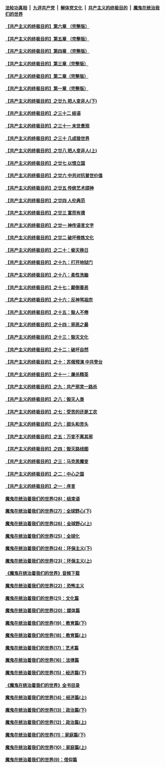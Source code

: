 ####  [法轮功真相](../../../../basic/blob/master/README.md?t=04292131) &nbsp;|&nbsp; [九评共产党](../../../../9ping.md/blob/master/README.md?t=04292131) &nbsp;|&nbsp; [解体党文化](../../../../jtdwh.md/blob/master/README.md?t=04292131)  &nbsp;|&nbsp; [共产主义的终极目的](../../../../gczydzjmd.md/blob/master/README.md?t=04292131) &nbsp;|&nbsp; [魔鬼在统治我们的世界](../../../../mgztzwmdsj.md/blob/master/README.md?t=04292131) 

#### [【共产主义的终极目的】第六章 （完整版）](../pages/nsc422/n11428913.md?t=04292131) 

#### [【共产主义的终极目的】第五章 （完整版）](../pages/nsc422/n11428912.md?t=04292131) 

#### [【共产主义的终极目的】第四章 （完整版）](../pages/nsc422/n11428907.md?t=04292131) 

#### [【共产主义的终极目的】第三章（完整版）](../pages/nsc422/n11428848.md?t=04292131) 

#### [【共产主义的终极目的】第二章（完整版）](../pages/nsc422/n11428831.md?t=04292131) 

#### [【共产主义的终极目的】第一章（完整版）](../pages/nsc422/n11417651.md?t=04292131) 

#### [【共产主义的终极目的】之廿九 把人变非人(下)](../pages/nsc422/n11344140.md?t=04292131) 

#### [【共产主义的终极目的】之三十二 结语](../pages/nsc422/n11360535.md?t=04292131) 

#### [【共产主义的终极目的】之三十一 末世景观](../pages/nsc422/n11351129.md?t=04292131) 

#### [【共产主义的终极目的】之三十 几成狼世界](../pages/nsc422/n11348280.md?t=04292131) 

#### [【共产主义的终极目的】之廿八 把人变非人(上)](../pages/nsc422/n11340492.md?t=04292131) 

#### [【共产主义的终极目的】之廿七 以恨立国](../pages/nsc422/n11336944.md?t=04292131) 

#### [【共产主义的终极目的】之廿六 中共对抗普世价值](../pages/nsc422/n11324785.md?t=04292131) 

#### [【共产主义的终极目的】之廿五 传统艺术颂神](../pages/nsc422/n11296396.md?t=04292131) 

#### [【共产主义的终极目的】之廿四 人伦典范](../pages/nsc422/n11296397.md?t=04292131) 

#### [【共产主义的终极目的】之廿三 富而有德](../pages/nsc422/n11283598.md?t=04292131) 

#### [【共产主义的终极目的】之廿一 神传语言文字](../pages/nsc422/n11263265.md?t=04292131) 

#### [【共产主义的终极目的】之廿二 破坏修炼文化](../pages/nsc422/n11245728.md?t=04292131) 

#### [【共产主义的终极目的】之二十：偷天换日](../pages/nsc422/n11238846.md?t=04292131) 

#### [【共产主义的终极目的】之十九：打开地狱门](../pages/nsc422/n11206376.md?t=04292131) 

#### [【共产主义的终极目的】之十八：柔性洗脑](../pages/nsc422/n11199994.md?t=04292131) 

#### [【共产主义的终极目的】之十七：颠倒善恶](../pages/nsc422/n11179782.md?t=04292131) 

#### [【共产主义的终极目的】之十六：反神骂祖宗](../pages/nsc422/n11166798.md?t=04292131) 

#### [【共产主义的终极目的】之十五：毁人不倦](../pages/nsc422/n11166792.md?t=04292131) 

#### [【共产主义的终极目的】之十四：邪恶之最](../pages/nsc422/n11150249.md?t=04292131) 

#### [【共产主义的终极目的】之十三：毁灭文化](../pages/nsc422/n11135227.md?t=04292131) 

#### [【共产主义的终极目的】之十二：破坏自然](../pages/nsc422/n11135214.md?t=04292131) 

#### [【共产主义的终极目的】之十：苏俄预演 中共登台](../pages/nsc422/n11118424.md?t=04292131) 

#### [【共产主义的终极目的】之十一：屠杀精英](../pages/nsc422/n11118442.md?t=04292131) 

#### [【共产主义的终极目的】之九：共产邪灵一路杀](../pages/nsc422/n11114139.md?t=04292131) 

#### [【共产主义的终极目的】之八：毁灭人类](../pages/nsc422/n11108503.md?t=04292131) 

#### [【共产主义的终极目的】之七：受苦的还是工农](../pages/nsc422/n11101809.md?t=04292131) 

#### [【共产主义的终极目的】之六：甜头和苦头](../pages/nsc422/n11096971.md?t=04292131) 

#### [【共产主义的终极目的】之五：万变不离其邪](../pages/nsc422/n11091285.md?t=04292131) 

#### [【共产主义的终极目的】之四：毁灭路线图](../pages/nsc422/n11086284.md?t=04292131) 

#### [【共产主义的终极目的】之三：马克思魔变](../pages/nsc422/n11061941.md?t=04292131) 

#### [【共产主义的终极目的】之二：中心之国](../pages/nsc422/n11047728.md?t=04292131) 

#### [【共产主义的终极目的】之一：序言](../pages/nsc422/n11086077.md?t=04292131) 

#### [魔鬼在统治着我们的世界(28)：结束语](../pages/nsc422/n10936246.md?t=04292131) 

#### [魔鬼在统治着我们的世界(27)：全球野心(下)](../pages/nsc422/n10928319.md?t=04292131) 

#### [魔鬼在统治着我们的世界(26)：全球野心(上)](../pages/nsc422/n10900318.md?t=04292131) 

#### [魔鬼在统治着我们的世界(25)：全球化](../pages/nsc422/n10788205.md?t=04292131) 

#### [魔鬼在统治着我们的世界(24)：环保主义(下)](../pages/nsc422/n10695307.md?t=04292131) 

#### [魔鬼在统治着我们的世界(23)：环保主义(上)](../pages/nsc422/n10688613.md?t=04292131) 

#### [《魔鬼在统治着我们的世界》音频下载](../pages/nsc422/n10635553.md?t=04292131) 

#### [魔鬼在统治着我们的世界(22)：恐怖主义](../pages/nsc422/n10614727.md?t=04292131) 

#### [魔鬼在统治着我们的世界(21)：文化篇](../pages/nsc422/n10597706.md?t=04292131) 

#### [魔鬼在统治着我们的世界(20)：媒体篇](../pages/nsc422/n10586579.md?t=04292131) 

#### [魔鬼在统治着我们的世界(19)：教育篇(下)](../pages/nsc422/n10564808.md?t=04292131) 

#### [魔鬼在统治着我们的世界(18)：教育篇(上)](../pages/nsc422/n10526970.md?t=04292131) 

#### [魔鬼在统治着我们的世界(17)：艺术篇](../pages/nsc422/n10499093.md?t=04292131) 

#### [魔鬼在统治着我们的世界(16)：法律篇](../pages/nsc422/n10485969.md?t=04292131) 

#### [魔鬼在统治着我们的世界(15)：经济篇(下)](../pages/nsc422/n10469975.md?t=04292131) 

#### [《魔鬼在统治着我们的世界》全书目录](../pages/nsc422/n10464261.md?t=04292131) 

#### [魔鬼在统治着我们的世界(14)：经济篇(上)](../pages/nsc422/n10457370.md?t=04292131) 

#### [魔鬼在统治着我们的世界(13)：政治篇(下)](../pages/nsc422/n10448270.md?t=04292131) 

#### [魔鬼在统治着我们的世界(12)：政治篇(上)](../pages/nsc422/n10444576.md?t=04292131) 

#### [魔鬼在统治着我们的世界(11)：家庭篇(下)](../pages/nsc422/n10440961.md?t=04292131) 

#### [魔鬼在统治着我们的世界(10)：家庭篇(上)](../pages/nsc422/n10435448.md?t=04292131) 

#### [魔鬼在统治着我们的世界(9)：信仰篇](../pages/nsc422/n10432159.md?t=04292131) 

